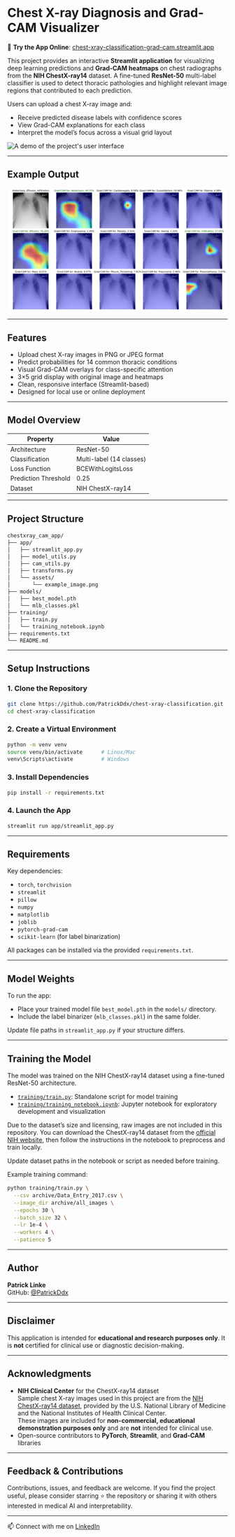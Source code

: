 
# Chest X-ray Diagnosis and Grad-CAM Visualizer

🔗 **Try the App Online**: [chest-xray-classification-grad-cam.streamlit.app](https://chest-xray-classification-grad-cam.streamlit.app/)

This project provides an interactive **Streamlit application** for visualizing deep learning predictions and **Grad-CAM heatmaps** on chest radiographs from the **NIH ChestX-ray14** dataset. A fine-tuned **ResNet-50** multi-label classifier is used to detect thoracic pathologies and highlight relevant image regions that contributed to each prediction.

Users can upload a chest X-ray image and:
- Receive predicted disease labels with confidence scores
- View Grad-CAM explanations for each class
- Interpret the model’s focus across a visual grid layout


![A demo of the project's user interface](app/assets/ChestX-rayDiagnosisStreamlit.gif)

---

## Example Output

![cam-grid-example](app/assets/example_image.png)

---

## Features

- Upload chest X-ray images in PNG or JPEG format
- Predict probabilities for 14 common thoracic conditions
- Visual Grad-CAM overlays for class-specific attention
- 3×5 grid display with original image and heatmaps
- Clean, responsive interface (Streamlit-based)
- Designed for local use or online deployment

---

## Model Overview

| Property        | Value                     |
|----------------|---------------------------|
| Architecture    | ResNet-50                 |
| Classification  | Multi-label (14 classes)  |
| Loss Function   | BCEWithLogitsLoss         |
| Prediction Threshold | 0.25                |
| Dataset         | NIH ChestX-ray14          |

---

## Project Structure

```
chestxray_cam_app/
├── app/
│   ├── streamlit_app.py
│   ├── model_utils.py
│   ├── cam_utils.py
│   ├── transforms.py
│   └── assets/
│       └── example_image.png
├── models/
│   ├── best_model.pth
│   └── mlb_classes.pkl
├── training/
│   ├── train.py
│   └── training_notebook.ipynb
├── requirements.txt
└── README.md

```

---

## Setup Instructions

### 1. Clone the Repository

```bash
git clone https://github.com/PatrickDdx/chest-xray-classification.git
cd chest-xray-classification
```

### 2. Create a Virtual Environment

```bash
python -m venv venv
source venv/bin/activate      # Linux/Mac
venv\Scripts\activate         # Windows
```

### 3. Install Dependencies

```bash
pip install -r requirements.txt
```

### 4. Launch the App

```bash
streamlit run app/streamlit_app.py
```

---

## Requirements

Key dependencies:

- `torch`, `torchvision`
- `streamlit`
- `pillow`
- `numpy`
- `matplotlib`
- `joblib`
- `pytorch-grad-cam`
- `scikit-learn` (for label binarization)

All packages can be installed via the provided `requirements.txt`.

---

## Model Weights

To run the app:

- Place your trained model file `best_model.pth` in the `models/` directory.
- Include the label binarizer (`mlb_classes.pkl`) in the same folder.

Update file paths in `streamlit_app.py` if your structure differs.

---

## Training the Model

The model was trained on the NIH ChestX-ray14 dataset using a fine-tuned ResNet-50 architecture.

- [`training/train.py`](training/train.py): Standalone script for model training
- [`training/training_notebook.ipynb`](training/training_notebook.ipynb): Jupyter notebook for exploratory development and visualization

Due to the dataset’s size and licensing, raw images are not included in this repository. You can download the ChestX-ray14 dataset from the [official NIH website](https://nihcc.app.box.com/v/ChestXray-NIHCC), then follow the instructions in the notebook to preprocess and train locally.

Update dataset paths in the notebook or script as needed before training.

Example training command:

```bash
python training/train.py \
  --csv archive/Data_Entry_2017.csv \
  --image_dir archive/all_images \
  --epochs 30 \
  --batch_size 32 \
  --lr 1e-4 \
  --workers 4 \
  --patience 5 
```

---

## Author

**Patrick Linke**  
GitHub: [@PatrickDdx](https://github.com/PatrickDdx)

---

## Disclaimer

This application is intended for **educational and research purposes only**. It is **not** certified for clinical use or diagnostic decision-making.

---

## Acknowledgments

- **NIH Clinical Center** for the ChestX-ray14 dataset  
  Sample chest X-ray images used in this project are from the [NIH ChestX-ray14 dataset](https://nihcc.app.box.com/v/ChestXray-NIHCC), provided by the U.S. National Library of Medicine and the National Institutes of Health Clinical Center.  
  These images are included for **non-commercial, educational demonstration purposes only** and are **not** intended for clinical use.
- Open-source contributors to **PyTorch**, **Streamlit**, and **Grad-CAM** libraries

---

## Feedback & Contributions

Contributions, issues, and feedback are welcome. If you find the project useful, please consider starring ⭐ the repository or sharing it with others interested in medical AI and interpretability.

---
📫 Connect with me on [LinkedIn](https://www.linkedin.com/in/patrick-linke-905b16372)

